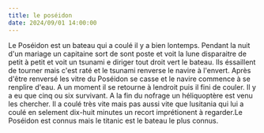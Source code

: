 ```yaml
---
title: le poséidon
date: 2024/09/01 14:00:00 
--- 
```

Le Poséidon est un bateau qui a coulé il y a bien lontemps. Pendant la nuit d'un mariage un capitaine sort de sont poste et voit la lune disparaitre de petit à petit et voit un tsunami e diriger tout droit vert le bateau. Ils éssaillent de tourner mais c'est raté et le tsunami renverse le navire à l'envert.
Après d'être renversé les vitre du Poséidon se casse et le navire commence à se renplire d'eau. A un moment il se retourne à lendroit puis il fini de couler.
Il y a eu que cinq ou six survivant. A la fin du nofrage un héliquoptère est venu les chercher. Il a coulé très vite mais pas aussi vite que lusitania qui lui a coulé en selement dix-huit minutes un recort imprétionent à regarder.Le Poséidon est connus mais le titanic est le bateau le plus connus.



